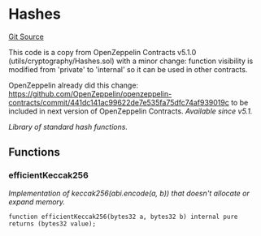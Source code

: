 # Hashes
[Git Source](https://github.com/agglayer/agglayer-contracts/blob/a8bf2955890e7123a84542ced57636d763299651/contracts/v2/lib/Hashes.sol)

This code is a copy from OpenZeppelin Contracts v5.1.0 (utils/cryptography/Hashes.sol) with a minor change:
function visibility is modified from 'private' to 'internal' so it can be used in other contracts.

OpenZeppelin already did this change: https://github.com/OpenZeppelin/openzeppelin-contracts/commit/441dc141ac99622de7e535fa75dfc74af939019c
to be included in next version of OpenZeppelin Contracts.
_Available since v5.1._

*Library of standard hash functions.*


## Functions
### efficientKeccak256

*Implementation of keccak256(abi.encode(a, b)) that doesn't allocate or expand memory.*


```solidity
function efficientKeccak256(bytes32 a, bytes32 b) internal pure returns (bytes32 value);
```

